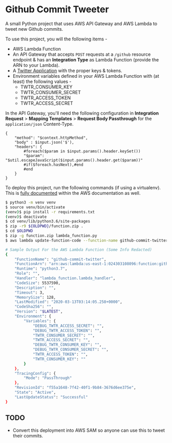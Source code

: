 # Github Commit Tweeter
A small Python project that uses AWS API Gateway and AWS Lambda to tweet new Github commits.

To use this project, you will the following items -
- AWS Lambda Function
- An API Gateway that accepts `POST` requests at a `/github` resource endpoint & has an **Integration Type** as Lambda Function (provide the ARN to your Lambda).
- A [Twitter Application](https://developer.twitter.com/en/apps) with the proper keys & tokens.
- Environment variables defined in your AWS Lambda Function with (at least) the following values -
  - TWTR_CONSUMER_KEY
  - TWTR_CONSUMER_SECRET
  - TWTR_ACCESS_TOKEN
  - TWTR_ACCESS_SECRET


In the API Gateway, you'll need the following configuration in **Integration Request** > **Mapping Templates** > **Request Body Passthrough** for the `application/json` Content-Type.
```
{
    "method": "$context.httpMethod",
    "body" : $input.json('$'),
    "headers": {
        #foreach($param in $input.params().header.keySet())
        "$param": "$util.escapeJavaScript($input.params().header.get($param))"
        #if($foreach.hasNext),#end
        #end
    }
}
```

To deploy this project, run the following commands (if using a virtualenv). This is [fully documented](https://docs.aws.amazon.com/lambda/latest/dg/python-package.html) within the AWS documentation as well.
```bash
$ python3 -m venv venv
$ source venv/bin/activate
(venv)$ pip install -r requirements.txt
(venv)$ deactivate
$ cd venv/lib/python3.6/site-packages
$ zip -r9 ${OLDPWD}/function.zip .
$ cd $OLDPWD
$ zip -g function.zip lambda_function.py
$ aws lambda update-function-code --function-name github-commit-twitter --zip-file fileb://function.zip

# Sample Output For the AWS Lambda Function (Some Info Redacted)
{
    "FunctionName": "github-commit-twitter",
    "FunctionArn": "arn:aws:lambda:us-east-1:024303108096:function:github-commit-twitter",
    "Runtime": "python3.7",
    "Role": "",
    "Handler": "lambda_function.lambda_handler",
    "CodeSize": 5537590,
    "Description": "",
    "Timeout": 3,
    "MemorySize": 128,
    "LastModified": "2020-03-13T03:14:05.258+0000",
    "CodeSha256": "",
    "Version": "$LATEST",
    "Environment": {
        "Variables": {
            "DEBUG_TWTR_ACCESS_SECRET": "",
            "DEBUG_TWTR_ACCESS_TOKEN": "",
            "TWTR_CONSUMER_SECRET": "",
            "TWTR_ACCESS_SECRET": "",
            "DEBUG_TWTR_CONSUMER_KEY": "",
            "DEBUG_TWTR_CONSUMER_SECRET": "",
            "TWTR_ACCESS_TOKEN": "",
            "TWTR_CONSUMER_KEY": ""
        }
    },
    "TracingConfig": {
        "Mode": "PassThrough"
    },
    "RevisionId": "f55a1648-7f42-40f1-9b84-3676d6ee375e",
    "State": "Active",
    "LastUpdateStatus": "Successful"
}
```


## TODO
- Convert this deployment into AWS SAM so anyone can use this to tweet their commits.
